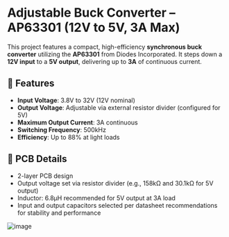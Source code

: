 # Adjustable Buck Converter – AP63301 (12V to 5V, 3A Max)

This project features a compact, high-efficiency **synchronous buck converter** utilizing the **AP63301** from Diodes Incorporated. It steps down a **12V input** to a **5V output**, delivering up to **3A** of continuous current.

## 🔧 Features

- **Input Voltage**: 3.8V to 32V (12V nominal)
- **Output Voltage**: Adjustable via external resistor divider (configured for 5V)
- **Maximum Output Current**: 3A continuous
- **Switching Frequency**: 500kHz
- **Efficiency**: Up to 88% at light loads

## 🧱 PCB Details

- 2-layer PCB design
- Output voltage set via resistor divider (e.g., 158kΩ and 30.1kΩ for 5V output)
- Inductor: 6.8μH recommended for 5V output at 3A load
- Input and output capacitors selected per datasheet recommendations for stability and performance


![image](https://github.com/user-attachments/assets/6e5b329c-6ff1-49e6-8ee4-9399298974b8)

